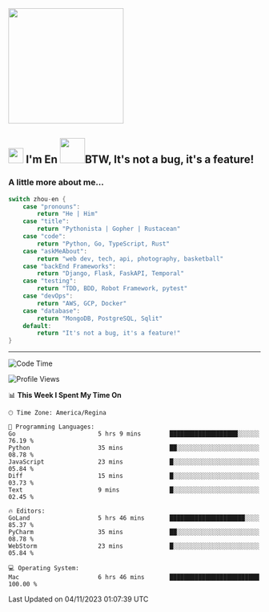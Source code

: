 <img align='center' src="https://media.giphy.com/media/GP1TJJSV4Ys1r64q2A/giphy.gif" width="230">

<h2><img src="https://emojis.slackmojis.com/emojis/images/1531849430/4246/blob-sunglasses.gif?1531849430" width="30"/> I'm En <img src="https://media.giphy.com/media/12oufCB0MyZ1Go/giphy.gif" width="50">BTW, It's not a bug, it's a feature!</h2>


<!-- <img align='right' src="https://media.giphy.com/media/M9gbBd9nbDrOTu1Mqx/giphy.gif" width="230"> -->


### A little more about me... 
<!--
```javascript
const zhou-en = {
    pronouns: "He" | "Him",
    title: "Pythonista" | "Gopher" | "Rustacean",
    code: ["Python", "Go", "Rust", "TypeScript"],
    askMeAbout: ["web dev", "tech", "app dev", "photography"],
    technologies: {
        backEnd: {
            python: ["Django", "Flask", "FaskAPI"],
            go: []
        },
        scraping: ["selenium", "scrapy", "spider"],
        testing: ["Robot Framework"],
        devOps: ["AWS", "Docker", "GCP", "Nginx"],
        databases: ["mongo", "postgresql", "sqlite"],
        misc: ["Firebase", "Heroku"]
    },
    architecture: ["Event Driven Architecture", "Microservices"],
    currentFocus: ["Temporal", "Rust"],
    funFact: "It's not a bug, it's a feature!"
};
```
  -->

```go
switch zhou-en {
    case "pronouns":
        return "He | Him"
    case "title":
        return "Pythonista | Gopher | Rustacean"
    case "code":
        return "Python, Go, TypeScript, Rust"
    case "askMeAbout":
        return "web dev, tech, api, photography, basketball"
    case "backEnd Frameworks":
        return "Django, Flask, FaskAPI, Temporal"
    case "testing":
        return "TDD, BDD, Robot Framework, pytest"
    case "devOps":
        return "AWS, GCP, Docker"
    case "database":
        return "MongoDB, PostgreSQL, Sqlit"
    default:
        return "It's not a bug, it's a feature!"
}
```




---
<!--START_SECTION:waka-->
![Code Time](http://img.shields.io/badge/Code%20Time-1%2C037%20hrs%2059%20mins-blue)

![Profile Views](http://img.shields.io/badge/Profile%20Views-0-blue)

📊 **This Week I Spent My Time On** 

```text
🕑︎ Time Zone: America/Regina

💬 Programming Languages: 
Go                       5 hrs 9 mins        ███████████████████░░░░░░   76.19 % 
Python                   35 mins             ██░░░░░░░░░░░░░░░░░░░░░░░   08.78 % 
JavaScript               23 mins             █░░░░░░░░░░░░░░░░░░░░░░░░   05.84 % 
Diff                     15 mins             █░░░░░░░░░░░░░░░░░░░░░░░░   03.73 % 
Text                     9 mins              █░░░░░░░░░░░░░░░░░░░░░░░░   02.45 % 

🔥 Editors: 
GoLand                   5 hrs 46 mins       █████████████████████░░░░   85.37 % 
PyCharm                  35 mins             ██░░░░░░░░░░░░░░░░░░░░░░░   08.78 % 
WebStorm                 23 mins             █░░░░░░░░░░░░░░░░░░░░░░░░   05.84 % 

💻 Operating System: 
Mac                      6 hrs 46 mins       █████████████████████████   100.00 % 
```


 Last Updated on 04/11/2023 01:07:39 UTC
<!--END_SECTION:waka-->
